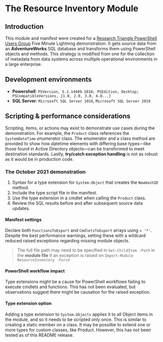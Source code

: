 # The Resource Inventory Module

## Introduction

This module and manifest were created for a [Research Triangle PowerShell Users Group](https://www.meetup.com/Research-Triangle-PowerShell-Users-Group/) Five Minute Lightning demonstration. It gets source data from an **AdventureWorks** SQL database and transforms them using PowerShell objects and methods. This strategy is modified from one for the collection of metadata from data systems across multiple operational environments in a large enterprise.

## Development environments

- **Powershell**: `PSVersion, 5.1.14409.1018; PSEdition, Desktop; PSCompatibleVersions, {1.0, 2.0, 3.0, 4.0...}`
- **SQL Server**: `Microsoft SQL Server 2016`, `Microsoft SQL Server 2019`

## Scripting & performance considerations

Scripting, items, or actions may exist to demonstrate use cases during the demonstration. For example, the `Product` class references the `SystemDateTime` _enumerator_ class. The enumerator and a class method are provided to show how datetime elements with differing base types—like those found in Active Directory objects—can be transformed to meet destination standards. Lastly, **try/catch exception handling** is not as robust as it would be in production code.

### The October 2021 demonstration

1. Syntax for a type extension for `System.Object` that creates the `NewHashID` method.
2. Include the type script file in the manifest.
3. Use the type extension in a cmdlet when calling the `Product` class.
4. Review the SQL results before and after subsequent source data updates.

#### Manifest settings

Declare both `FunctionsToExport` and `CmdletsToExport` arrays using `= '*'`. Despite the best performance warnings, setting these with a wildcard reduced raised exceptions regarding missing module objects.

>The full file path may need to be specified in `Get-ChildItem -Path` in the **module file** if an exception is raised on `Import-Module ResourceInventory -Force`

#### PowerShell workflow impact

Type extensions might be a cause for PowerShell workflows failing to execute cmdlets and functions. This has not been evaluated, but observations suggest there might be causation for the raised exception.

#### Type extension option

Adding a type extension to `System.Objects` applies it to all Object items in the module, and so it needs to be scripted only once. This is similar to creating a static member on a class. It may be possilbe to extend one or more types for custom classes, like Product. However, this has not been tested as of this README release.
